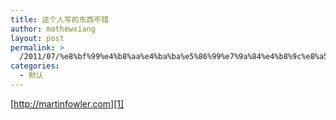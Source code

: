 ```yaml
---
title: 这个人写的东西不错
author: mathewxiang
layout: post
permalink: >
  /2011/07/%e8%bf%99%e4%b8%aa%e4%ba%ba%e5%86%99%e7%9a%84%e4%b8%9c%e8%a5%bf%e4%b8%8d%e9%94%99/
categories:
  - 默认
---
```

[http://martinfowler.com][1]

 [1]: http://martinfowler.com/